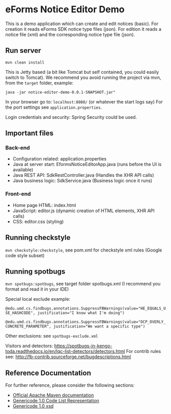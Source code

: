 # eForms Notice Editor Demo

This is a demo application which can create and edit notices (basic).
For creation it reads eForms SDK notice type files (json).
For edition it reads a notice file (xml) and the corresponding notice type file (json).

## Run server

`mvn clean install`

This is Jetty based (a bit like Tomcat but self contained, you could easily switch to Tomcat).
We recommend you avoid running the project via mvn, from the `target` folder, example:

```
java -jar notice-editor-demo-0.0.1-SNAPSHOT.jar"
```

In your browser go to: `localhost:8080/` (or whatever the start logs say)
For the port settings see `application.properties`.

Login credentials and security: Spring Security could be used.

## Important files

### Back-end

* Configuration related: application.properties
* Java at server start: EformsNoticeEditorApp.java (runs before the UI is available)
* Java REST API: SdkRestController.java (Handles the XHR API calls)
* Java business logic: SdkService.java (Business logic once it runs)

### Front-end

* Home page HTML: index.html
* JavaScript: editor.js (dynamic creation of HTML elements, XHR API calls)
* CSS: editor.css (styling)

## Running checkstyle

`mvn checkstyle:checkstyle`, see pom.xml for checkstyle xml rules (Google code style subset)

## Running spotbugs

`mvn spotbugs:spotbugs`, see target folder spotbugs.xml (I recommend you format and read it in your IDE)

Special local exclude example:

`@edu.umd.cs.findbugs.annotations.SuppressFBWarnings(value="HE_EQUALS_USE_HASHCODE", justification="I know what I'm doing")`

`@edu.umd.cs.findbugs.annotations.SuppressFBWarnings(value="OCP_OVERLY_CONCRETE_PARAMETER", justification="We want a specific type")`

Other exclusions: see `spotbugs-exclude.xml`

Visitors and detectors:
https://spotbugs-in-kengo-toda.readthedocs.io/en/lqc-list-detectors/detectors.html
For contrib rules see: http://fb-contrib.sourceforge.net/bugdescriptions.html

## Reference Documentation

For further reference, please consider the following sections:

* [Official Apache Maven documentation](https://maven.apache.org/guides/index.html)
* [Genericode 1.0 Code List Representation](http://docs.oasis-open.org/codelist/ns/genericode/1.0/)
* [Genericode 1.0 xsd](http://docs.oasis-open.org/codelist/genericode/xsd/genericode.xsd)
